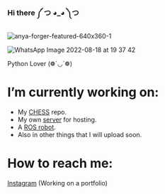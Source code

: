 ### Hi there ༼ つ ◕_◕ ༽つ
![anya-forger-featured-640x360-1](https://user-images.githubusercontent.com/82680610/176462878-957538d7-f6fd-4bba-bbc4-95cc78f402ae.jpg)

![WhatsApp Image 2022-08-18 at 19 37 42](https://user-images.githubusercontent.com/82680610/185522056-785b8c23-3e0a-4900-b183-b42ba88726ee.jpeg)

Python Lover (❁´◡`❁)

# I’m currently working on:
* My [CHESS](https://github.com/YoungKippur/CHESS) repo.
* My own [server](https://github.com/YoungKippur/Server-API) for hosting.
* A [ROS robot](https://github.com/YoungKippur/NotNameBot).
* Also in other things that I will upload soon.
# How to reach me: 
[Instagram](https://www.instagram.com/kippur._/)
(Working on a portfolio) 
